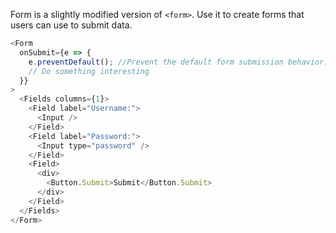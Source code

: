 Form is a slightly modified version of `<form>`. Use it to create forms
that users can use to submit data.

```javascript
<Form
  onSubmit={e => {
    e.preventDefault(); //Prevent the default form submission behavior.
    // Do something interesting
  }}
>
  <Fields columns={1}>
    <Field label="Username:">
      <Input />
    </Field>
    <Field label="Password:">
      <Input type="password" />
    </Field>
    <Field>
      <div>
        <Button.Submit>Submit</Button.Submit>
      </div>
    </Field>
  </Fields>
</Form>
```
